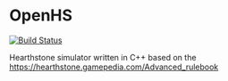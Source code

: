 # OpenHS

[![Build Status](https://travis-ci.org/jamjury/winstone.svg?branch=master)](https://travis-ci.org/jamjury/winstone)

Hearthstone simulator written in C++ based on the https://hearthstone.gamepedia.com/Advanced_rulebook
